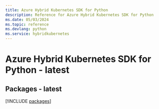 ```yaml
---
title: Azure Hybrid Kubernetes SDK for Python
description: Reference for Azure Hybrid Kubernetes SDK for Python
ms.date: 05/03/2024
ms.topic: reference
ms.devlang: python
ms.service: hybridkubernetes
---
```

# Azure Hybrid Kubernetes SDK for Python - latest
## Packages - latest
[!INCLUDE [packages](hybrid-kubernetes-index.md)]
